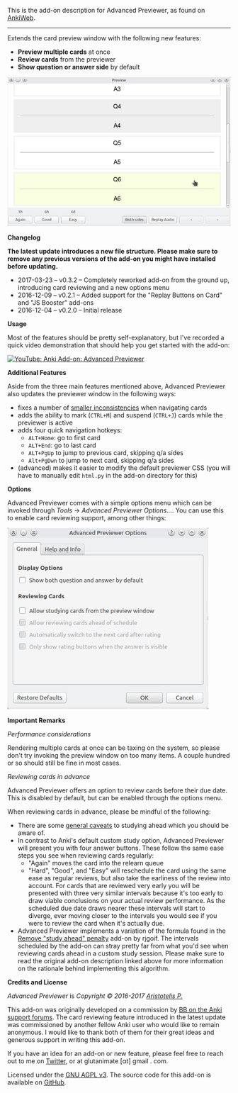 This is the add-on description for Advanced Previewer, as found on [AnkiWeb](https://ankiweb.net/shared/info/544521385).

-------------

Extends the card preview window with the following new features:

- **Preview multiple cards** at once
- **Review cards** from the previewer
- **Show question or answer side** by default

![showcasing the add-on](https://github.com/Glutanimate/advanced-previewer/blob/master/screenshots/combined.png?raw=true)

**Changelog**

**The latest update introduces a new file structure. Please make sure to remove any previous versions of the add-on you might have installed before updating.**

- 2017-03-23 – v0.3.2 – Completely reworked add-on from the ground up, introducing card reviewing and a new options menu
- 2016-12-09 – v0.2.1 – Added support for the "Replay Buttons on Card" and "JS Booster" add-ons
- 2016-12-04 – v0.2.0 – Initial release

**Usage**

Most of the features should be pretty self-explanatory, but I've recorded a quick video demonstration that should help you get started with the add-on:

[![YouTube: Anki Add-on: Advanced Previewer](https://i.ytimg.com/vi/?/mqdefault.jpg)](https://youtu.be/?)

**Additional Features**

Aside from the three main features mentioned above, Advanced Previewer also updates the previewer window in the following ways:

- fixes a number of [smaller inconsistencies](https://github.com/dae/anki/pull/181) when navigating cards
- adds the ability to mark (`CTRL+M`) and suspend (`CTRL+J`) cards while the previewer is active
- adds four quick navigation hotkeys:
    - `ALT+Home`: go to first card
    - `ALT+End`: go to last card
    - `ALT+PgUp` to jump to previous card, skipping q/a sides
    - `Alt+PgDwn` to jump to next card,  skipping q/a sides
- (advanced) makes it easier to modify the default previewer CSS (you will have to manually edit `html.py` in the add-on directory for this)

**Options**

Advanced Previewer comes with a simple options menu which can be invoked through *Tools* → *Advanced Previewer Options...*. You can use this to enable card reviewing support, among other things:

![showcasing options menu](https://github.com/Glutanimate/advanced-previewer/blob/master/screenshots/options.png?raw=true)

**Important Remarks**

*Performance considerations*

Rendering multiple cards at once can be taxing on the system, so please don't try invoking the preview window on too many items. A couple hundred or so should still be fine in most cases.

*Reviewing cards in advance*

Advanced Previewer offers an option to review cards before their due date. This is disabled by default, but can be enabled through the options menu.

When reviewing cards in advance, please be mindful of the following:

- There are some [general caveats](https://apps.ankiweb.net/docs/manual.html#reviewingahead) to studying ahead which you should be aware of.
- In contrast to Anki's default custom study option, Advanced Previewer will present you with four answer buttons. These follow the same ease steps you see when reviewing cards regularly:
    + "Again" moves the card into the relearn queue
    + "Hard", "Good", and "Easy" will reschedule the card using the same ease as regular reviews, but also take the earliness of the review into account. For cards that are reviewed very early you will be presented with three very similar intervals because it's too early to draw viable conclusions on your actual review performance. As the scheduled due date draws nearer these intervals will start to diverge, ever moving closer to the intervals you would see if you were to review the card when it's actually due.
- Advanced Previewer implements a variation of the formula found in the [Remove "study ahead" penalty](https://ankiweb.net/shared/info/1607819937) add-on by rjgoif. The intervals scheduled by the add-on can stray pretty far from what you'd see when reviewing cards ahead in a custom study session. Please make sure to read the original add-on description linked above for more information on the rationale behind implementing this algorithm.

**Credits and License**

*Advanced Previewer* is *Copyright © 2016-2017 [Aristotelis P.](https://github.com/Glutanimate)*

This add-on was originally developed on a commission by [BB on the Anki support forums](https://anki.tenderapp.com/discussions/add-ons/8504-100-for-add-on-developer). The card reviewing feature introduced in the latest update was commissioned by another fellow Anki user who would like to remain anonymous. I would like to thank both of them for their great ideas and generous support in writing this add-on.

If you have an idea for an add-on or new feature, please feel free to reach out to me on [Twitter](https://twitter.com/glutanimate), or at glutanimate [αt] gmail . com.

Licensed under the [GNU AGPL v3](https://www.gnu.org/licenses/agpl.html). The source code for this add-on is available on [GitHub](https://github.com/Glutanimate/advanced-previewer).